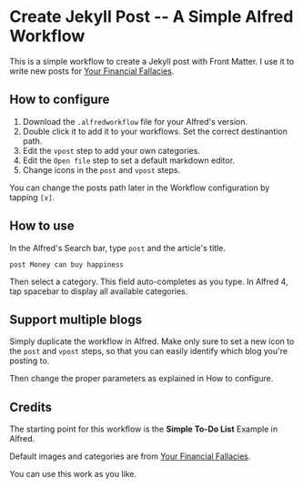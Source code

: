# Create Jekyll Post -- A Simple Alfred Workflow

This is a simple workflow to create a Jekyll post with Front Matter. I use it to write new posts for [Your Financial Fallacies](https://financialfallacies.com/).

## How to configure

1. Download the `.alfredworkflow` file for your Alfred's version.
2. Double click it to add it to your workflows. Set the correct destinantion path.
3. Edit the `vpost` step to add your own categories.
4. Edit the `Open file` step to set a default markdown editor.
5. Change icons in the `post` and `vpost` steps.

You can change the posts path later in the Workflow configuration by tapping `[x]`.

## How to use

In the Alfred's Search bar, type `post` and the article's title.

```
post Money can buy happiness
```

Then select a category. This field auto-completes as you type. In Alfred 4, tap spacebar to display all available categories.


## Support multiple blogs

Simply duplicate the workflow in Alfred. Make only sure to set a new icon to the `post` and `vpost` steps, so that you can easily identify which blog you're posting to.

Then change the proper parameters as explained in How to configure.


## Credits

The starting point for this workflow is the **Simple To-Do List** Example in Alfred.

Default images and categories are from [Your Financial Fallacies](https://financialfallacies.com/). 

You can use this work as you like.
